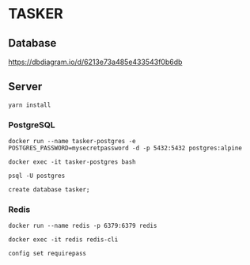 # TASKER
## Database
https://dbdiagram.io/d/6213e73a485e433543f0b6db

## Server
``yarn install``
### PostgreSQL
``docker run --name tasker-postgres -e POSTGRES_PASSWORD=mysecretpassword -d -p 5432:5432 postgres:alpine``

``docker exec -it tasker-postgres bash``

``psql -U postgres``

``create database tasker;``

### Redis
``docker run --name redis -p 6379:6379 redis``

``docker exec -it redis redis-cli``

``config set requirepass``
